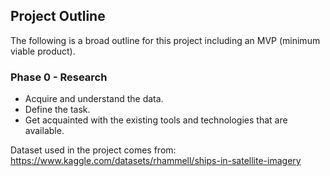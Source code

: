 ## Project Outline

The following is a broad outline for this project including an MVP (minimum viable product).

### Phase 0 - Research

- Acquire and understand the data.
- Define the task.
- Get acquainted with the existing tools and technologies that are available.

Dataset used in the project comes from: https://www.kaggle.com/datasets/rhammell/ships-in-satellite-imagery


